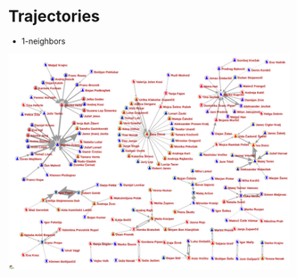 # Trajectories

- 1-neighbors
 <img src="https://raw.githubusercontent.com/bavla/TQ/master/trajectories/1neighbors.svg?sanitize=true">
